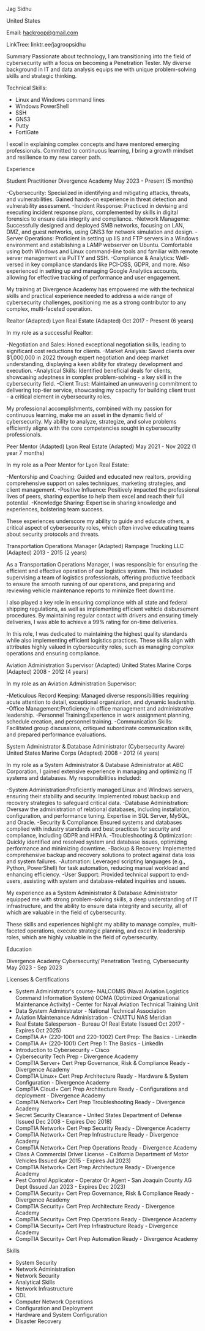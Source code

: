 Jag Sidhu

United States

Email: hackroop@gmail.com

LinkTree: linktr.ee/jagroopsidhu


Summary
Passionate about technology, I am transitioning into the field of cybersecurity with a focus on becoming a Penetration Tester. My diverse background in IT and data analysis equips me with unique problem-solving skills and strategic thinking.

Technical Skills:
- Linux and Windows command lines
- Windows PowerShell
- SSH
- GNS3
- Putty
- FortiGate

I excel in explaining complex concepts and have mentored emerging professionals. Committed to continuous learning, I bring a growth mindset and resilience to my new career path.

Experience

Student Practitioner
Divergence Academy
May 2023 - Present (5 months)

-Cybersecurity: Specialized in identifying and mitigating attacks, threats, and vulnerabilities. Gained hands-on experience in threat detection and vulnerability assessment.
-Incident Response: Practiced in devising and executing incident response plans, complemented by skills in digital forensics to ensure data integrity and compliance.
-Network Manageme: Successfully designed and deployed SMB networks, focusing on LAN, DMZ, and guest networks, using GNS3 for network simulation and design.
-Server Operations: Proficient in setting up IIS and FTP servers in a Windows environment and establishing a LAMP webserver on Ubuntu. Comfortable using both Windows and Linux command-line tools and familiar with remote server management via PuTTY and SSH.
-Compliance & Analytics: Well-versed in key compliance standards like PCI-DSS, GDPR, and more. Also experienced in setting up and managing Google Analytics accounts, allowing for effective tracking of performance and user engagement.

My training at Divergence Academy has empowered me with the technical skills and practical experience needed to address a wide range of cybersecurity challenges, positioning me as a strong contributor to any complex, multi-faceted operation.

Realtor (Adapted)
Lyon Real Estate (Adapted)
Oct 2017 - Present (6 years)

In my role as a successful Realtor:

-Negotiation and Sales: Honed exceptional negotiation skills, leading to significant cost reductions for clients.
-Market Analysis: Saved clients over $1,000,000 in 2022 through expert negotiation and deep market understanding, displaying a keen ability for strategy development and execution.
-Analytical Skills: Identified beneficial deals for clients, showcasing adeptness in complex problem-solving - a key skill in the cybersecurity field.
-Client Trust: Maintained an unwavering commitment to delivering top-tier service, showcasing my capacity for building client trust - a critical element in cybersecurity roles.

My professional accomplishments, combined with my passion for continuous learning, make me an asset in the dynamic field of cybersecurity. My ability to analyze, strategize, and solve problems efficiently aligns with the core competencies sought in cybersecurity professionals.

Peer Mentor (Adapted)
Lyon Real Estate (Adapted)
May 2021 - Nov 2022 (1 year 7 months)

In my role as a Peer Mentor for Lyon Real Estate:

-Mentorship and Coaching: Guided and educated new realtors, providing comprehensive support on sales techniques, marketing strategies, and client management.
-Positive Influence: Positively impacted the professional lives of peers, sharing expertise to help them excel and reach their full potential.
-Knowledge Sharing: Expertise in sharing knowledge and experiences, bolstering team success.

These experiences underscore my ability to guide and educate others, a critical aspect of cybersecurity roles, which often involve educating teams about security protocols and threats.

Transportation Operations Manager (Adapted)
Rampage Trucking LLC (Adapted)
2013 - 2015 (2 years)

As a Transportation Operations Manager, I was responsible for ensuring the efficient and effective operation of our logistics system. This included supervising a team of logistics professionals, offering productive feedback to ensure the smooth running of our operations, and preparing and reviewing vehicle maintenance reports to minimize fleet downtime.

I also played a key role in ensuring compliance with all state and federal shipping regulations, as well as implementing efficient vehicle disbursement procedures. By maintaining regular contact with drivers and ensuring timely deliveries, I was able to achieve a 99% rating for on-time deliveries.

In this role, I was dedicated to maintaining the highest quality standards while also implementing efficient logistics practices. These skills align with attributes highly valued in cybersecurity roles, such as managing complex operations and ensuring compliance.

Aviation Administration Supervisor (Adapted)
United States Marine Corps (Adapted)
2008 - 2012 (4 years)

In my role as an Aviation Administration Supervisor:

-Meticulous Record Keeping: Managed diverse responsibilities requiring acute attention to detail, exceptional organization, and dynamic leadership.
-Office Management:Proficiency in office management and administrative leadership.
-Personnel Training:Experience in work assignment planning, schedule creation, and personnel training.
-Communication Skills: Facilitated group discussions, critiqued subordinate communication skills, and prepared performance evaluations.

System Administrator & Database Administrator (Cybersecurity Aware)
United States Marine Corps (Adapted)
2008 - 2012 (4 years)

In my role as a System Administrator & Database Administrator at ABC Corporation, I gained extensive experience in managing and optimizing IT systems and databases. My responsibilities included:

-System Administration:Proficiently managed Linux and Windows servers, ensuring their stability and security. Implemented robust backup and recovery strategies to safeguard critical data.
-Database Administration: Oversaw the administration of relational databases, including installation, configuration, and performance tuning. Expertise in SQL Server, MySQL, and Oracle.
-Security & Compliance: Ensured systems and databases complied with industry standards and best practices for security and compliance, including GDPR and HIPAA.
-Troubleshooting & Optimization: Quickly identified and resolved system and database issues, optimizing performance and minimizing downtime.
-Backup & Recovery: Implemented comprehensive backup and recovery solutions to protect against data loss and system failures.
-Automation: Leveraged scripting languages (e.g., Python, PowerShell) for task automation, reducing manual workload and enhancing efficiency.
-User Support: Provided technical support to end-users, assisting with system and database-related inquiries and issues.

My experience as a System Administrator & Database Administrator equipped me with strong problem-solving skills, a deep understanding of IT infrastructure, and the ability to ensure data integrity and security, all of which are valuable in the field of cybersecurity.


These skills and experiences highlight my ability to manage complex, multi-faceted operations, execute strategic planning, and excel in leadership roles, which are highly valuable in the field of cybersecurity.

Education

Divergence Academy
Cybersecurity/ Penetration Testing, Cybersecurity
May 2023 - Sep 2023

Licenses & Certifications

- System Administrator's course- NALCOMIS (Naval Aviation Logistics Command Information System) OOMA (Optimized Organizational Maintenance Activity) - Center for Naval Aviation Technical Training Unit
- Data System Administrator - National Technical Association
- Aviation Maintenance Administration - CNATTU NAS Meridian
- Real Estate Salesperson - Bureau Of Real Estate (Issued Oct 2017 - Expires Oct 2025)
- CompTIA A+ (220-1001 and 220-1002) Cert Prep: The Basics - LinkedIn
- CompTIA A+ (220-1001) Cert Prep 1: The Basics - LinkedIn
- Introduction to Cybersecurity - Cisco
- Cybersecurity Tech Prep - Divergence Academy
- CompTIA Server+ Cert Prep Governance, Risk & Compliance Ready - Divergence Academy
- CompTIA Linux+ Cert Prep Architecture Ready - Hardware & System Configuration - Divergence Academy
- CompTIA Cloud+ Cert Prep Architecture Ready - Configurations and deployment - Divergence Academy
- CompTIA Network+ Cert Prep Troubleshooting Ready - Divergence Academy
- Secret Security Clearance - United States Department of Defense (Issued Dec 2008 - Expires Dec 2018)
- CompTIA Network+ Cert Prep Security Ready - Divergence Academy
- CompTIA Network+ Cert Prep Infrastructure Ready - Divergence Academy
- CompTIA Network+ Cert Prep Operations Ready - Divergence Academy
- Class A Commercial Driver License - California Department of Motor Vehicles (Issued Apr 2015 - Expires Jul 2023)
- CompTIA Network+ Cert Prep Architecture Ready - Divergence Academy
- Pest Control Applicator - Operator Or Agent - San Joaquin County AG Dept (Issued Jan 2023 - Expires Dec 2023)
- CompTIA Security+ Cert Prep Governance, Risk & Compliance Ready - Divergence Academy
- CompTIA Security+ Cert Prep Architecture Ready - Divergence Academy
- CompTIA Security+ Cert Prep Operations Ready - Divergence Academy
- CompTIA Security+ Cert Prep Infrastructure Ready - Divergence Academy
- CompTIA Security+ Cert Prep Automation Ready - Divergence Academy

Skills
- System Security
- Network Administration
- Network Security
- Analytical Skills
- Network Infrastructure
- CDL
- Computer Network Operations
- Configuration and Deployment
- Hardware and System Configuration
- Disaster Recovery

